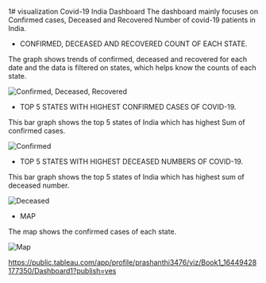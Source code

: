1# visualization
Covid-19 India Dashboard 
The dashboard mainly focuses on Confirmed cases, Deceased and Recovered Number of covid-19 patients in India. 

* CONFIRMED, DECEASED AND RECOVERED COUNT OF EACH STATE.

The graph shows trends of confirmed, deceased and recovered for each date and the data is filtered on states, which helps know the counts of each state. 

![Confirmed, Deceased, Recovered](https://user-images.githubusercontent.com/81767091/154279299-817fea77-34c9-4872-807c-1fb5a43af7ef.png)

* TOP 5 STATES WITH HIGHEST CONFIRMED CASES OF COVID-19. 

This bar graph shows the top 5 states of India which has highest Sum of confirmed cases. 

![Confirmed](https://user-images.githubusercontent.com/81767091/154279461-ef093858-a679-4c74-a51e-169fbb916cbd.png)

* TOP 5 STATES WITH HIGHEST DECEASED NUMBERS OF COVID-19. 

This bar graph shows the top 5 states of India which has highest sum of deceased number. 

![Deceased ](https://user-images.githubusercontent.com/81767091/154279813-19f878eb-7db2-46b4-b612-35d7500ac410.png)


* MAP 
 
 The map shows the confirmed cases of each state. 
 
 ![Map](https://user-images.githubusercontent.com/81767091/154278414-a29d9770-ab16-4b0f-9996-8443984dea2c.png)


https://public.tableau.com/app/profile/prashanthi3476/viz/Book1_16449428177350/Dashboard1?publish=yes
